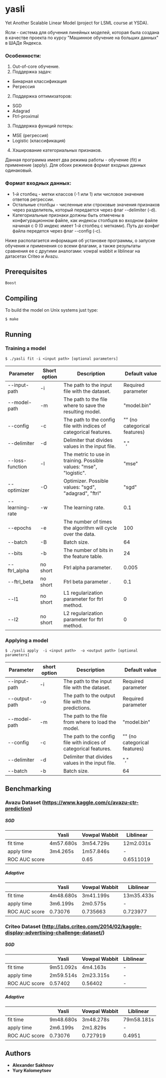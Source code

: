 # yasli
Yet Another Scalable Linear Model (project for LSML course at YSDA).

Ясли - система для обучения линейных моделей, которая была создана в качестве проекта по курсу "Машинное обучение на больших данных" в ШАДе Яндекса.

### Особенности:
 1. Out-of-core обучение.
 2. Поддержка задач:
   * Бинарная классификация
   * Регрессия
 2. Поддержка оптимизаторов:
   * SGD
   * Adagrad
   * Ftrl-proximal
 3. Поддержка функций потерь:
   * MSE (регрессия)
   * Logistic (классификация)
 4. Хэширование категориальных признаков.

Данная программа имеет два режима работы - обучение (fit) и применение (apply). Для обоих режимов формат входных данных одинаковый.

### Формат входных данных:
  - 1-й столбец - метки классов (-1 или 1) или числовое значение ответов регрессии.
  - Остальные столбцы - численные или строковые значения признаков через разделитель, который передается через флаг --delimiter (-d).
  - Категориальные признаки должны быть отмечены в конфигурационном файле, как индексы столбцов во входном файле начиная с 0 (0 индекс имеет 1-й столбец с метками). Путь до конфиг файла передется через флаг --config (-c).

Ниже располагается информация об установке программы, о запуске обучения и применения со всеми флагами, а также результаты сравнения ее с другими аналогами: vowpal wabbit и liblinear на датасетах Criteo и Avazu.

## Prerequisites
```
Boost
```

## Compiling
To build the model on Unix systems just type:
```
$ make
```

## Running

### Training a model

```
$ ./yasli fit -i <input path> [optional parameters]
```
| Parameter   | Short option | Description | Default value  |
| ----------- |---------------| --------|  -----------------|
| --input-path|   -i  | The path to the input file with the dataset. |Required parameter  |
| --model-path|   -m  | The path to the file where to save the resulting model. | "model.bin" |
| --config|   -c  | The path to the config file with indices of categorical features. | "" (no categorical features) |
| --delimiter|   -d  | Delimiter that divides values in the input file. | ","  |
| --loss-function|   -l  |The metric to use in training. Possible values: "mse", "logistic". | "mse"  |
| --optimizer|   -O  | Optimizer.  Possible values: "sgd", "adagrad", "ftrl" | "sgd"  |
| --learning-rate|   -w  | The learning rate. | 0.1  |
| --epochs|   -e  | The number of times the algorithm will cycle over the data. |100 |
| --batch|   -B  | Batch size. | 64 |
| --bits|   -b  | The number of bits in the feature table. | 24 |
| --ftrl_alpha|  no short  | Ftrl alpha parameter.  | 0.005 |
| --ftrl_beta|   no short   | Ftrl beta parameter . | 0.1 |
| --l1|   no short  | L1 regularization parameter for ftrl method. | 0 |
| --l2|   no short  | L2 regularization parameter for ftrl method. | 0 |


### Applying a model
```
$ ./yasli apply  -i <input path>  -o <output path> [optional parameters]
```
| Parameter   | short option | Description | Default value  |
| ----------- |--------------| ------------| -------------- |
| --input-path|   -i  | The path to the input file with the dataset. |Required parameter  |
| --output-path|   -o  | The path to the output file with the predictions. |Required parameter  |
| --model-path|   -m  | The path to the file from where to load the model. | "model.bin" |
| --config|   -c  | The path to the config file with indices of categorical features. | "" (no categorical features) |
| --delimiter|   -d  | Delimiter that divides values in the input file. | ","  |
| --batch|   -b  | Batch size. | 64 |


## Benchmarking

### Avazu Dataset (https://www.kaggle.com/c/avazu-ctr-prediction)

##### SGD
|               | Yasli        |Vowpal Wabbit|Liblinear       |
| ------------- |--------------| ------------| -------------- |
| fit time      |  4m57.680s    |   3m54.729s  |   12m2.031s    |
| apply time    |  3m4.265s  |    1m57.846s  |      -         |
| ROC AUC score |              |    0.65     |    0.6511019   |

##### Adaptive
|               | Yasli        |Vowpal Wabbit|Liblinear       |
| ------------- |--------------| ------------| -------------- |
| fit time      |  4m48.680s    |  3m41.199s  |   13m35.433s   |
| apply time    |  3m6.199s    |  2m0.575s   |      -         |
| ROC AUC score |   0.73076    |   0.735663  |   0.723977     |

### Criteo Dataset (http://labs.criteo.com/2014/02/kaggle-display-advertising-challenge-dataset/)

##### SGD
|               | Yasli        |Vowpal Wabbit|Liblinear       |
| ------------- |--------------| ------------| -------------- |
| fit time      |  9m51.092s    |  4m4.163s  |   -    |
| apply time    |   2m59.514s |    2m23.315s  |      -         |
| ROC AUC score |    0.57402    |   0.56402     |    -   |

##### Adaptive
|               | Yasli        |Vowpal Wabbit|Liblinear     |
| ------------- |--------------| ------------| ------------ |
| fit time      |  9m48.680s   |  3m48.278s |   79m58.181s   |
| apply time    |  2m6.199s    |  2m1.829s |      -      |
| ROC AUC score |   0.73076    |   0.727919  |   0.4951   |

## Authors

* **Alexander Sakhnov**
* **Yury Kolomeytsev**
